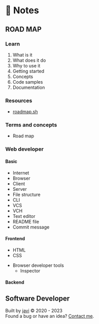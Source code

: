 # :memo: Notes
## ROAD MAP
### Learn
1. What is it
2. What does it do
3. Why to use it
4. Getting started
5. Concepts
6. Code samples
7. Documentation
### Resources
- [roadmap.sh](https://roadmap.sh/)
### Terms and concepts
- Road map
### Web developer
#### Basic
- Internet
- Browser
- Client
- Server
- File structure
- CLI
- VCS
- VCH
- Text editor
- README file
- Commit message
#### Frontend
- HTML
- CSS
* Browser developer tools
  - Inspector
#### Backend
## Software Developer
Built by [javi](https://github.com/javierandres-dev/) :copyright: 2020 - 2023  
Found a bug or have an idea? [Contact me](https://www.linkedin.com/in/javierandres-dev/).

